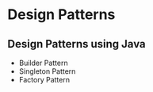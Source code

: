 # Design Patterns
## Design Patterns using Java
* Builder Pattern
* Singleton Pattern
* Factory Pattern
